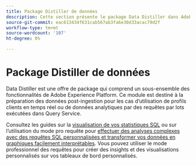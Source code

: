 ```yaml
---
title: Package Distiller de données
description: Cette section présente le package Data Distiller dans Adobe Experience Platform.
source-git-commit: eac613434f631cab567ab3fa6e30d33acac79d2f
workflow-type: tm+mt
source-wordcount: '107'
ht-degree: 0%

---
```


# Package Distiller de données

Data Distiller est une offre de package qui comprend un sous-ensemble des fonctionnalités de Adobe Experience Platform. Ce module est destiné à la préparation des données post-ingestion pour les cas d’utilisation de profils clients en temps réel ou de données analytiques par des requêtes par lots exécutées dans Query Service.

Consultez les guides sur la [visualisation de vos statistiques SQL](../../dashboards/sql-insights-query-pro-mode/overview.md) ou sur l’utilisation du mode pro requête pour [ effectuer des analyses complexes avec des requêtes SQL personnalisées et transformer vos données en graphiques facilement interprétables](../../dashboards/sql-insights-query-pro-mode/overview.md). Vous pouvez utiliser le mode professionnel des requêtes pour créer des insights et des visualisations personnalisés sur vos tableaux de bord personnalisés.

